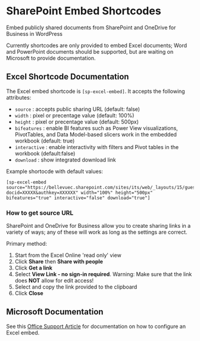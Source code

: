 # SharePoint Embed Shortcodes
Embed publicly shared documents from SharePoint and OneDrive for Business in WordPress

Currently shortcodes are only provided to embed Excel documents; Word and PowerPoint documents should be supported,
but are waiting on Microsoft to provide documentation.

## Excel Shortcode Documentation
The Excel embed shortcode is `[sp-excel-embed]`. It accepts the following attributes:

* `source` : accepts public sharing URL (default: false)
* `width` : pixel or precentage value (default: 100%)
* `height` : pixel or precentage value (default: 500px)
* `bifeatures` : enable BI features such as Power View visualizations, PivotTables, and Data Model-based slicers work in the embedded workbook (default: true)
* `interactive` : enable interactivity with filters and Pivot tables in the workbook (default:false)
* `download` : show integrated download link

Example shortocde with default values:
```
[sp-excel-embed source="https://bellevuec.sharepoint.com/sites/its/web/_layouts/15/guestaccess.aspx?docid=XXXXX&authkey=XXXXXX" width="100%" height="500px" bifeatures="true" interactive="false" download="true"]
```

### How to get source URL
SharePoint and OneDrive for Business allow you to create sharing links in a variety of ways; any of these will work as long as the settings are correct. 

Primary method:
1. Start from the Excel Online 'read only' view
2. Click **Share** then **Share with people**
3. Click **Get a link** 
4. Select **View Link - no sign-in required**. Warning: Make sure that the link does **NOT** allow for edit access!
5. Select and copy the link provided to the clipboard
6. Click **Close**

## Microsoft Documentation
See this [Office Support Article](https://support.office.com/en-us/article/Embed-your-Excel-workbook-on-your-web-page-or-blog-from-SharePoint-or-OneDrive-for-Business-7af74ce6-e8a0-48ac-ba3b-a1dd627b7773) for documentation on how to configure an Excel embed. 
